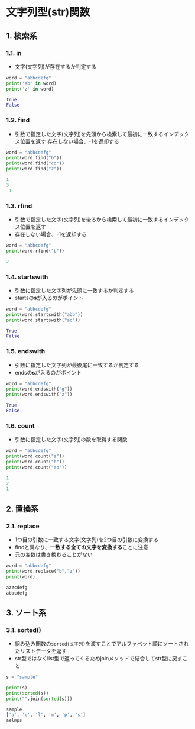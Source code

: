 # 文字列型(str)関数


## 1. 検索系
### 1.1. in
- 文字(文字列)が存在するか判定する

```python
word = "abbcdefg"
print('ab' in word)
print('z' in word)
```
```python title="結果"
True
False
```

### 1.2. find
- 引数で指定した文字(文字列)を先頭から検索して最初に一致するインデックス位置を返す
存在しない場合、-1を返却する

```python
word = "abbcdefg"
print(word.find("b"))
print(word.find("cd"))
print(word.find("z"))
```
```python title="結果"
1
3
-1 
```
### 1.3. rfind
- 引数で指定した文字(文字列)を後ろから検索して最初に一致するインデックス位置を返す
- 存在しない場合、-1を返却する

```python
word = "abbcdefg"
print(word.rfind("b"))
```
```python title="結果"
2
```

### 1.4. startswith
- 引数に指定した文字列が先頭に一致するか判定する
- startsの**s**が入るのがポイント

```python
word = "abbcdefg"
print(word.startswith("abb"))
print(word.startswith("ac"))
```
```python title="結果"
True
False
```

### 1.5. endswith
- 引数に指定した文字列が最後尾に一致するか判定する
- endsの**s**が入るのがポイント

```python
word = "abbcdefg"
print(word.endswith("g"))
print(word.endswith("z"))
```
```python title="結果"
True
False
```

### 1.6. count
- 引数に指定した文字(文字列)の数を取得する関数

```python
word = "abbcdefg"
print(word.count("a"))
print(word.count("b"))
print(word.count("ab"))
```
```python title="結果"
1
2
1
```


## 2. 置換系
### 2.1. replace
- 1つ目の引数に一致する文字(文字列)を2つ目の引数に変換する
- findと異なり、**一致する全ての文字を変換する**ことに注意
- 元の変数は書き換わることがない

```python
word = "abbcdefg"
print(word.replace("b","z"))
print(word)
```
```python title="結果"
azzcdefg
abbcdefg
```

## 3. ソート系
### 3.1. sorted()
- 組み込み関数の`sorted(文字列)`を渡すことでアルファベット順にソートされたリストデータを返す
- str型ではなくlist型で返ってくるためjoinメソッドで結合してstr型に戻すこと

```python title="python ソースコード"
s = "sample"

print(s)
print(sorted(s))
print("".join(sorted(s)))
```

```python  title="python 出力結果"
sample
['a', 'e', 'l', 'm', 'p', 's']
aelmps
```

